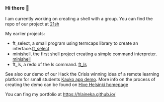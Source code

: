 ### Hi there 👋

I am currently working on creating a shell with a group. You can find the repo of our project at [21sh](https://github.com/hlaineka/21sh)

My earlier projects: 
 - ft_select, a small program using termcaps library to create an interface.[ft_select](https://github.com/hlaineka/ft_select)
 - minishell, the first shell project creating a simple command interpreter. [minishell](https://github.com/hlaineka/minishell)
 - ft_ls, a redo of the ls command. [ft_ls](https://github.com/hlaineka/ft_ls)

See also our demo of our Hack the Crisis winning idea of a remote learning platform for small students [Kauko app demo](https://whispering-anchorage-96723.herokuapp.com/). More info on the process of creating the demo can be found on [Hive Helsinki homepage](https://www.hive.fi/en/article/student-project-kauko-app/)

You can fing my portfolio at https://hlaineka.github.io/
